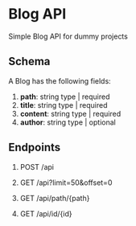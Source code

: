 # Blog API

Simple Blog API for dummy projects

## Schema

A Blog has the following fields:

1. **path**: string type | required
2. **title**: string type | required
3. **content**: string type | required
4. **author**: string type | optional

## Endpoints

1. POST /api

2. GET /api?limit=50&offset=0

3. GET /api/path/{path}

4. GET /api/id/{id}
